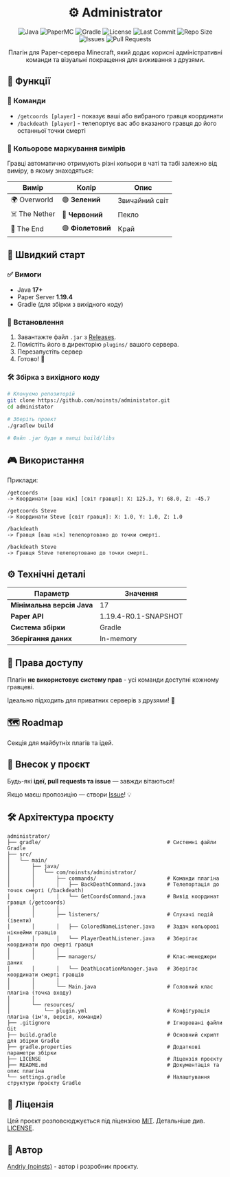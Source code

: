 <div align="center">

# ⚙️ Administrator

![Java](https://img.shields.io/badge/Java-17%2B-orange?logo=openjdk&logoColor=white)
![PaperMC](https://img.shields.io/badge/Paper-1.19.4-blue?logo=minecraft&logoColor=white)
![Gradle](https://img.shields.io/badge/Gradle-Build-success?logo=gradle&logoColor=white&color=02303A)
![License](https://img.shields.io/github/license/noinsts/administrator?color=brightgreen)
![Last Commit](https://img.shields.io/github/last-commit/noinsts/administrator?logo=github&color=blueviolet)
![Repo Size](https://img.shields.io/github/repo-size/noinsts/administrator?color=teal)
![Issues](https://img.shields.io/github/issues/noinsts/administrator?color=yellow)
![Pull Requests](https://img.shields.io/github/issues-pr/noinsts/administrator?color=lightblue)

Плагін для Paper-сервера Minecraft, який додає корисні адміністративні команди та візуальні покращення для виживання з друзями.

</div>

## 🧩 Функції

### 📍 Команди

- `/getcoords [player]` - показує ваші або вибраного гравця координати 
- `/backdeath [player]` - телепортує вас або вказаного гравця до його останньої точки смерті

### 🎨 Кольорове маркування вимірів

Гравці автоматично отримують різні кольори в чаті та табі залежно від виміру, в якому знаходяться:

| Вимір         | Колір              | Опис           |
|---------------|--------------------|----------------|
| 🌍 Overworld  | 🟢 **Зелений**     | Звичайний світ |
| ☠️ The Nether | 🔴 **Червоний**    | Пекло          |
| 🌌 The End    | 🟣 **Фіолетовий**  | Край           |

## 🚀 Швидкий старт

### ✅ Вимоги

- Java **17+**
- Paper Server **1.19.4**
- Gradle (для збірки з вихідного коду)

### 💾 Встановлення

1. Завантажте файл `.jar` з [Releases](https://github.com/noinsts/administrator/releases).
2. Помістіть його в директорію `plugins/` вашого сервера.
3. Перезапустіть сервер
4. Готово! 🎉

### 🛠 Збірка з вихідного коду

```bash
# Клонуємо репозиторій
git clone https://github.com/noinsts/administator.git
cd administator

# Зберіть проект
./gradlew build

# Файл .jar буде в папці build/libs 
```

## 🎮 Використання

Приклади:

```
/getcoords
-> Координати [ваш нік] [світ гравця]: X: 125.3, Y: 68.0, Z: -45.7

/getcoords Steve
-> Координати Steve [світ гравця]: X: 1.0, Y: 1.0, Z: 1.0

/backdeath
-> Гравця [ваш нік] телепортовано до точки смерті.

/backdeath Steve
-> Гравця Steve телепортовано до точки смерті.
```

## ⚙️ Технічні деталі

| Параметр                   | Значення             |
|----------------------------|----------------------|
| **Мінімальна версія Java** | 17                   |
| **Paper API**              | 1.19.4-R0.1-SNAPSHOT |
| **Система збірки**         | Gradle               |
| **Зберігання даних**       | In-memory            |

## 📝 Права доступу

Плагін **не використовує систему прав** - усі команди доступні кожному гравцеві. 

Ідеально підходить для приватних серверів з друзями! 💬

## 🗺️ Roadmap

Секція для майбутніх плагів та ідей.

## 🤝 Внесок у проєкт

Будь-які **ідеї, pull requests та issue** — завжди вітаються!

Якщо маєш пропозицію — створи [Issue](https://github.com/noinsts/administrator/issues)! 💡

## 🛠️ Архітектура проєкту

```
administrator/
├── gradle/                                         # Системні файли Gradle
├── src/
│   └── main/
│       ├── java/
│       │   └── com/noinsts/administrator/
│       │       ├── commands/                       # Команди плагіна
│       │       │   ├── BackDeathCommand.java       # Телепортація до точок смерті (/backdeath)
│       │       │   └── GetCoordsCommand.java       # Вивід координат гравця (/getcoords)
│       │       │
│       │       ├── listeners/                      # Слухачі подій (івенти)
│       │       │   ├── ColoredNameListener.java    # Задач кольорові нікнейми гравців
│       │       │   └── PlayerDeathListener.java    # Зберігає координати про смерті гравця
│       │       │
│       │       ├── managers/                       # Клас-менеджери даних
│       │       │   └── DeathLocationManager.java   # Зберігає координати смерті гравців
│       │       │
│       │       └── Main.java                       # Головний клас плагіна (точка входу)
│       │
│       └── resources/
│           └── plugin.yml                          # Конфігурація плагіна (ім'я, версія, команди)
├── .gitignore                                      # Ігноровані файли Git
├── build.gradle                                    # Основний скрипт для збірки Gradle
├── gradle.properties                               # Додаткові параметри збірки
├── LICENSE                                         # Ліцензія проєкту
├── README.md                                       # Документація та опис плагіна
└── settings.gradle                                 # Налаштування структури проєкту Gradle
```

## 📄 Ліцензія

Цей проєкт розповсюджується під ліцензією [MIT](https://opensource.org/license/mit). Детальніше див. [LICENSE](./LICENSE).

## 👤 Автор

[Andriy (noinsts)](https://github.com/noinsts/) - автор і розробник проєкту.
